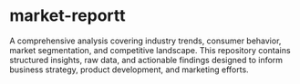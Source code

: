 # market-reportt
A comprehensive analysis covering industry trends, consumer behavior, market segmentation, and competitive landscape. This repository contains structured insights, raw data, and actionable findings designed to inform business strategy, product development, and marketing efforts.  
